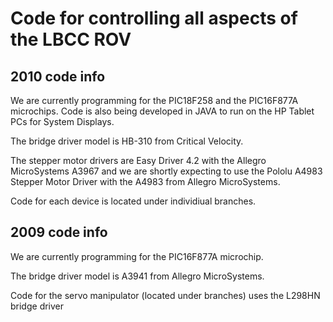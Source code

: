 # Code for controlling all aspects of the LBCC ROV #



## 2010 code info ##
We are currently programming for the PIC18F258 and the PIC16F877A microchips. Code is also being developed in JAVA to run on the HP Tablet PCs for System Displays.

The bridge driver model is HB-310 from Critical Velocity.

The stepper motor drivers are Easy Driver 4.2 with the Allegro MicroSystems A3967 and we are shortly expecting to use the Pololu A4983 Stepper Motor Driver with the A4983 from Allegro MicroSystems.

Code for each device is located under individiual branches.



## 2009 code info ##
We are currently programming for the PIC16F877A microchip.

The bridge driver model is A3941 from Allegro MicroSystems.

Code for the servo manipulator (located under branches) uses the L298HN bridge driver